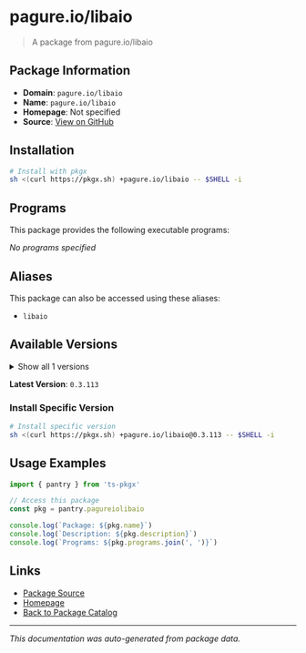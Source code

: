 # pagure.io/libaio

> A package from pagure.io/libaio

## Package Information

- **Domain**: `pagure.io/libaio`
- **Name**: `pagure.io/libaio`
- **Homepage**: Not specified
- **Source**: [View on GitHub](https://github.com/pkgxdev/pantry/tree/main/projects/pagure.io/libaio/package.yml)

## Installation

```bash
# Install with pkgx
sh <(curl https://pkgx.sh) +pagure.io/libaio -- $SHELL -i
```

## Programs

This package provides the following executable programs:

*No programs specified*

## Aliases

This package can also be accessed using these aliases:

- `libaio`

## Available Versions

<details>
<summary>Show all 1 versions</summary>

- `0.3.113`

</details>

**Latest Version**: `0.3.113`

### Install Specific Version

```bash
# Install specific version
sh <(curl https://pkgx.sh) +pagure.io/libaio@0.3.113 -- $SHELL -i
```

## Usage Examples

```typescript
import { pantry } from 'ts-pkgx'

// Access this package
const pkg = pantry.pagureiolibaio

console.log(`Package: ${pkg.name}`)
console.log(`Description: ${pkg.description}`)
console.log(`Programs: ${pkg.programs.join(', ')}`)
```

## Links

- [Package Source](https://github.com/pkgxdev/pantry/tree/main/projects/pagure.io/libaio/package.yml)
- [Homepage](#)
- [Back to Package Catalog](../package-catalog.md)

---

*This documentation was auto-generated from package data.*
